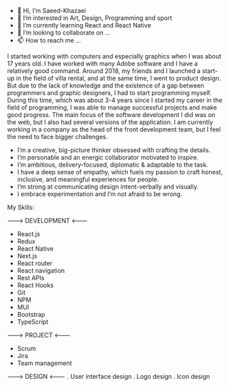 - 👋 Hi, I’m Saeed-Khazaei
- 👀 I’m interested in Art, Design, Programming and sport
- 🌱 I’m currently learning React and React Native
- 💞️ I’m looking to collaborate on ...
- 📫 How to reach me ...

I started working with computers and especially graphics when I was about 17 years old. I have worked with many Adobe software and I have a relatively good command. Around 2018, my friends and I launched a start-up in the field of villa rental, and at the same time, I went to product design. But due to the lack of knowledge and the existence of a gap between programmers and graphic designers, I had to start programming myself. During this time, which was about 3-4 years since I started my career in the field of programming, I was able to manage successful projects and make good progress. The main focus of the software development I did was on the web, but I also had several versions of the application. I am currently working in a company as the head of the front development team, but I feel the need to face bigger challenges.

- I’m a creative, big-picture thinker obsessed with crafting the details.
- I’m personable and an energic collaborator motivated to inspire.
- I’m ambitious, delivery-focused, diplomatic & adaptable to the task.
- I have a deep sense of empathy, which fuels my passion to craft honest, inclusive, and meaningful experiences for people.
- I’m strong at communicating design intent-verbally and visually.
- I embrace experimentation and I’m not afraid to be wrong.

My Skills:

---> DEVELOPMENT <---
- React.js
- Redux
- React Native
- Next.js
- React router
- React navigation
- Rest APIs
- React Hooks
- Git
- NPM
- MUI
- Bootstrap
- TypeScript

---> PROJECT <---
* Scrum
* Jira
* Team management

---> DESIGN <---
. User interface design
. Logo design
. Icon design

